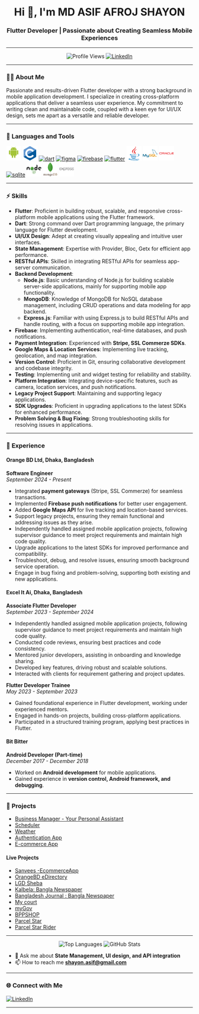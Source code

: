<h1 align="center">Hi 👋, I'm MD ASIF AFROJ SHAYON</h1>
<h3 align="center">Flutter Developer | Passionate about Creating Seamless Mobile Experiences</h3>

---

<p align="center">
    <img src="https://komarev.com/ghpvc/?username=AAShayon&label=Profile%20views&color=0e75b6&style=flat" alt="Profile Views" />
    <a href="https://linkedin.com/in/aashayon" target="_blank">
        <img src="https://img.shields.io/badge/LinkedIn-Connect-blue?style=flat-square&logo=linkedin" alt="LinkedIn" />
    </a>
</p>

---

### 👨‍💻 **About Me**

<p align="left">
    Passionate and results-driven Flutter developer with a strong background in mobile application development. I specialize in creating cross-platform applications that deliver a seamless user experience. My commitment to writing clean and maintainable code, coupled with a keen eye for UI/UX design, sets me apart as a versatile and reliable developer.
</p>

---

### 🔧 **Languages and Tools**

<p align="left">
    <a href="https://developer.android.com" target="_blank"><img src="https://raw.githubusercontent.com/devicons/devicon/master/icons/android/android-original-wordmark.svg" alt="android" width="40" height="40"/></a>
    <a href="https://www.cprogramming.com/" target="_blank"><img src="https://raw.githubusercontent.com/devicons/devicon/master/icons/c/c-original.svg" alt="c" width="40" height="40"/></a>
    <a href="https://dart.dev" target="_blank"><img src="https://www.vectorlogo.zone/logos/dartlang/dartlang-icon.svg" alt="dart" width="40" height="40"/></a>
    <a href="https://www.figma.com/" target="_blank"><img src="https://www.vectorlogo.zone/logos/figma/figma-icon.svg" alt="figma" width="40" height="40"/></a>
    <a href="https://firebase.google.com/" target="_blank"><img src="https://www.vectorlogo.zone/logos/firebase/firebase-icon.svg" alt="firebase" width="40" height="40"/></a>
    <a href="https://flutter.dev" target="_blank"><img src="https://www.vectorlogo.zone/logos/flutterio/flutterio-icon.svg" alt="flutter" width="40" height="40"/></a>
    <a href="https://www.java.com" target="_blank"><img src="https://raw.githubusercontent.com/devicons/devicon/master/icons/java/java-original.svg" alt="java" width="40" height="40"/></a>
    <a href="https://www.mysql.com/" target="_blank"><img src="https://raw.githubusercontent.com/devicons/devicon/master/icons/mysql/mysql-original-wordmark.svg" alt="mysql" width="40" height="40"/></a>
    <a href="https://www.oracle.com/" target="_blank"><img src="https://raw.githubusercontent.com/devicons/devicon/master/icons/oracle/oracle-original.svg" alt="oracle" width="40" height="40"/></a>
    <a href="https://www.sqlite.org/" target="_blank"><img src="https://www.vectorlogo.zone/logos/sqlite/sqlite-icon.svg" alt="sqlite" width="40" height="40"/></a>
       <a href="https://nodejs.org" target="_blank"><img src="https://raw.githubusercontent.com/devicons/devicon/master/icons/nodejs/nodejs-original-wordmark.svg" alt="nodejs" width="40" height="40"/></a>
    <a href="https://www.mongodb.com/" target="_blank"><img src="https://raw.githubusercontent.com/devicons/devicon/master/icons/mongodb/mongodb-original-wordmark.svg" alt="mongodb" width="40" height="40"/></a>
    <a href="https://expressjs.com/" target="_blank"><img src="https://raw.githubusercontent.com/devicons/devicon/master/icons/express/express-original-wordmark.svg" alt="express" width="40" height="40"/></a>

</p>

---

### ⚡ **Skills**

- **Flutter**: Proficient in building robust, scalable, and responsive cross-platform mobile applications using the Flutter framework.
- **Dart**: Strong command over Dart programming language, the primary language for Flutter development.
- **UI/UX Design**: Adept at creating visually appealing and intuitive user interfaces.
- **State Management**: Expertise with Provider, Bloc, Getx for efficient app performance.
- **RESTful APIs**: Skilled in integrating RESTful APIs for seamless app-server communication.
-  **Backend Development**:
   - **Node.js**: Basic understanding of Node.js for building scalable server-side applications, mainly for supporting mobile app functionality.
   - **MongoDB**: Knowledge of MongoDB for NoSQL database management, including CRUD operations and data modeling for app backend.
   - **Express.js**: Familiar with using Express.js to build RESTful APIs and handle routing, with a focus on supporting mobile app integration.
- **Firebase**: Implementing authentication, real-time databases, and push notifications.
- **Payment Integration**: Experienced with **Stripe, SSL Commerze SDKs**.
- **Google Maps & Location Services**: Implementing live tracking, geolocation, and map integration.
- **Version Control**: Proficient in Git, ensuring collaborative development and codebase integrity.
- **Testing**: Implementing unit and widget testing for reliability and stability.
- **Platform Integration**: Integrating device-specific features, such as camera, location services, and push notifications.
- **Legacy Project Support**: Maintaining and supporting legacy applications.
- **SDK Upgrades**: Proficient in upgrading applications to the latest SDKs for enhanced performance.
- **Problem Solving & Bug Fixing**: Strong troubleshooting skills for resolving issues in applications.

---

### 💼 **Experience**

#### **Orange BD Ltd, Dhaka, Bangladesh**
**Software Engineer**  
*September 2024 - Present*  

- Integrated **payment gateways** (Stripe, SSL Commerze) for seamless transactions.  
- Implemented **Firebase push notifications** for better user engagement.
- Added **Google Maps API** for live tracking and location-based services.  
- Support legacy projects, ensuring they remain functional and addressing issues as they arise. 
- Independently handled assigned mobile application projects, following supervisor guidance to meet project requirements and maintain high code quality.
- Upgrade applications to the latest SDKs for improved performance and compatibility.
- Troubleshoot, debug, and resolve issues, ensuring smooth background service operation.
- Engage in bug fixing and problem-solving, supporting both existing and new applications.

#### **Excel It Ai, Dhaka, Bangladesh**  
**Associate Flutter Developer**  
*September 2023 - September 2024*

- Independently handled assigned mobile application projects, following supervisor guidance to meet project requirements and maintain high code quality.
- Conducted code reviews, ensuring best practices and code consistency.
- Mentored junior developers, assisting in onboarding and knowledge sharing.
- Developed key features, driving robust and scalable solutions.
- Interacted with clients for requirement gathering and project updates.

**Flutter Developer Trainee**  
*May 2023 - September 2023*

- Gained foundational experience in Flutter development, working under experienced mentors.
- Engaged in hands-on projects, building cross-platform applications.
- Participated in a structured training program, applying best practices in Flutter.


#### **Bit Bitter**  
**Android Developer (Part-time)**  
*December 2017 - December 2018*  

- Worked on **Android development** for mobile applications.  
- Gained experience in **version control, Android framework, and debugging**. 

---

### 📂 **Projects**

- [Business Manager - Your Personal Assistant](https://github.com/AAShayon/Buisness-Manager)
- [Scheduler](https://github.com/AAShayon/scheduler.git)
- [Weather](https://github.com/AAShayon/weather.git)
- [Authentication App](https://github.com/AAShayon/authentication_app)
- [E-commerce App](https://github.com/AAShayon01/ecmrs_ui_cwt.git)

#### **Live Projects**
- [Sanvees -EcommerceApp](https://play.google.com/store/apps/details?id=com.sanvees.sanvees)
- [OrangeBD eDirectory](https://play.google.com/store/apps/details?id=apps.orangebd.orangebdedirectory&hl=en&pli=1)
- [LGD Sheba](https://play.google.com/store/apps/details?id=apps.orangebd.lgdsheba&hl=en)
- [Kalbela: Bangla Newspaper](https://play.google.com/store/apps/details?id=apps.newspaper.kalbela&hl=en)
- [Bangladesh Journal : Bangla Newspaper ](https://play.google.com/store/apps/details?id=orangebd.newspaper.bdjournal&hl=en)
- [My court ](https://play.google.com/store/apps/details?id=com.ejudiciary.causelistapp&hl=en)
- [myGov ](https://play.google.com/store/apps/details?id=com.a2i.mygov&pcampaignid=web_share)
- [BPPSHOP](https://play.google.com/store/apps/details?id=com.excelitai.bppshopapp&hl=en_US&pli=1)
- [Parcel Star](https://play.google.com/store/apps/details?id=com.parcelstar.bd)
- [Parcel Star Rider](https://play.google.com/store/apps/details?id=com.parcelstar.rider&hl=en_US)

---

<p align="center">
    <img src="https://github-readme-stats.vercel.app/api/top-langs?username=AAShayon&show_icons=true&locale=en&layout=compact" alt="Top Languages" />
    <img src="https://github-readme-stats.vercel.app/api?username=AAShayon&show_icons=true&locale=en" alt="GitHub Stats" />
</p>

- 💬 Ask me about **State Management, UI design, and API integration**
- 📫 How to reach me **shayon.asif@gmail.com**

---

### 🌐 **Connect with Me**

<p align="left">
    <a href="https://linkedin.com/in/aashayon" target="_blank"><img align="center" src="https://raw.githubusercontent.com/rahuldkjain/github-profile-readme-generator/master/src/images/icons/Social/linked-in-alt.svg" alt="LinkedIn" height="30" width="40" /></a>
</p>

---

<!-- Feel free to add more interactive badges, animations, or images to enhance the design further -->

